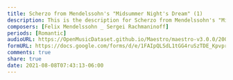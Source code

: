 ```yaml
---
title: Scherzo from Mendelssohn's "Midsummer Night's Dream" (1)
description: This is the description for Scherzo from Mendelssohn's "Midsummer Night's Dream" by Felix Mendelssohn _ Sergei Rachmaninoff
composers: [Felix Mendelssohn _ Sergei Rachmaninoff]
periods: [Romantic]
audioURL: https://OpenMusicDataset.github.io/Maestro/maestro-v3.0.0/2008/MIDI-Unprocessed_08_R2_2008_01-04_ORIG_MID--AUDIO_08_R2_2008_wav--4.midi
formURL: https://docs.google.com/forms/d/e/1FAIpQLSdL1tGG4ruSzTDE_KpvprpeesDGwaPDhcwbeFKVr95wXHFvsg/viewform
comments: true
share: true
date: 2021-08-08T07:43:13-06:00
---
```

